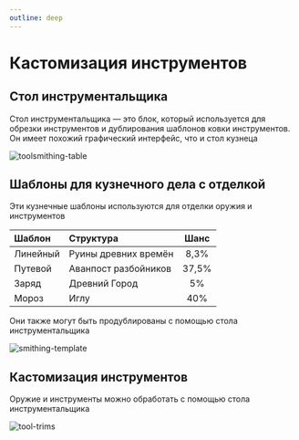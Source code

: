 ```yaml
---
outline: deep
---
```


# Кастомизация инструментов

## Стол инструментальщика
Стол инструментальщика — это блок, который используется для обрезки инструментов и дублирования шаблонов ковки инструментов. Он имеет похожий графический интерфейс, что и стол кузнеца

![toolsmithing-table](/toolsmithing-table.png)

## Шаблоны для кузнечного дела с отделкой
Эти кузнечные шаблоны используются для отделки оружия и инструментов

| Шаблон   | Структура            | Шанс  |
|:---------|:---------------------|:-----:|
| Линейный | Руины древних времён | 8,3%  |
| Путевой  | Аванпост разбойников | 37,5% |
| Заряд    | Древний Город        |  5%   |
| Мороз    | Иглу                 |  40%  |

Они также могут быть продублированы с помощью стола инструментальщика

![smithing-template](/smithing-template.webp)

## Кастомизация инструментов
Оружие и инструменты можно обработать с помощью стола инструментальщика

![tool-trims](/tool-trims.webp)